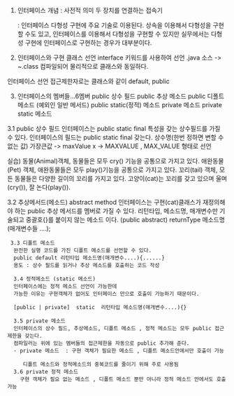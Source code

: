 1. 인터페이스 개념
   : 사전적 의미 두 장치를 연결하는 접속기

   : 인터페이스 다형성 구현에 주요 기술로 이용된다.
   상속을 이용해서 다형성을 구현할 수도 있고,
   인터페이스를 이용해서 다형성을 구현할 수 있지만
   실무에서는 다형성 구현에 인터페이스로 구현하는 경우가 대부분이다.

2. 인터페이스와 구현 클래스 선언
   interface 키워드를 사용하여 선언
   .java 소스 -> ~.class 컴파일되어 물리적으로 클래스와 동일하다.

인터페이스 선언
접근제한자로는 클래스와 같이 default, public

3. 인터페이스의 멤버들...6멤버
   public 상수 필드
   public 추상 메소드
   public 디폴트 메소드 (예외인 일반 메서드)
   public static(정적) 메소드
   private 메소드
   private static 메소드

3.1 public 상수 필드
인터페이스는 public static final 특성을 갖는 상수필드를 가질 수 있다.
인터페이스의 필드는 public static final 갖는다.
상수명(한번 정하면 변할 수 없는 값)
가장큰값 -> maxValue x   -> MAXVALUE , MAX_VALUE  형태로 선언

실습) 동물(Animal)객체, 동물들은 모두 cry() 기능을 공통으로 가지고 있다.
애완동물(Pet) 객체, 애완동물들은 모두 play()기능을 공통으로 가지고 있다.
꼬리(tail) 객체, 모든 동물들은 다양한 길이의 꼬리를 가지고 있다.
고양이(cat)는 꼬리를 갖고 있으며 울며(cry()), 잘 논다(play()).

   3.2 추상메서드(메소드)  abstract method
     인터페이스는 구현(cat)클래스가 재정의해야 하는 public 추상 메서드를 멤버로 가질 수 있다.
     리턴타입, 메소드명, 매개변수만 기술되고 중괄호{}를 붙이지 않는 메소드 이다.
     (public abstract) returnType 메소드명(매개변수들 ....);

     3.3 디폴트 메소드
      완전한 실행 코드를 가진 디폴트 메소드를 선언할 수 있다.
      public default 리턴타입 메소드명(매개변수....){......}
      용도 : 상수 필드를 읽거나 추상 메소드를 호출하는 코드 작성

      3.4 정적메소드 (static 메소드)
      인터페이스에는 정적 메소드 선언이 가능한데
      가능한 이유는 구현객체가 없어도 인터페이스 만으로 호출이 가능하기 때문이다.

      [public | private]  static  리턴타입 메소드명(매개변수....){}

      3.5 private 메소드
      인터페이스의 상수 필드, 추상메소드, 디폴트 메소드 , 정적 메소드는 모두 public 접근 제한을 갖는다.
      컴파일러는 위에 있는 멤버들의 접근제한을 자동으로 public 추가해 준다.
      - private 메소드  : 구현 객체가 필요한 메소드 , 디폴트 메소드안에서만 호출이 가능

         디폴트 메소드와 정적메소드의 중복코드를 줄이기 위해 주로 사용됨
      3.6 private 정적 메소드
        구현 객체가 필요 없는 메소드 , 디폴트 메소드 뿐만 아니라 정적 메소드 안에서도 호출 가능
